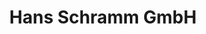 ---
title: "Hans Schramm GmbH"
url: /muenchen/hans-schramm-gmbh-neumarkter-strasse/
shop: Badezimmer
---